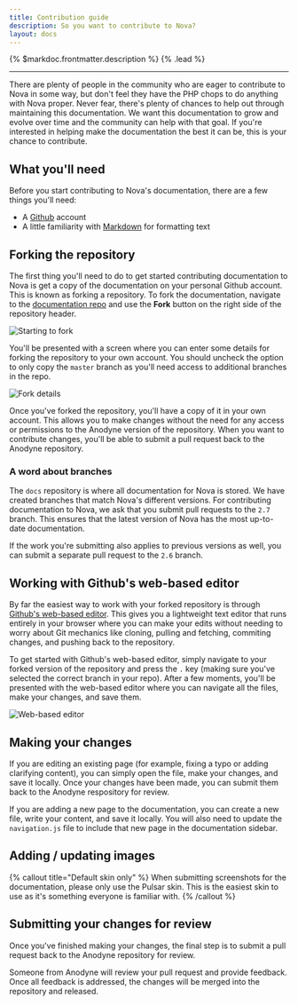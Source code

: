 ```yaml
---
title: Contribution guide
description: So you want to contribute to Nova?
layout: docs
---
```


{% $markdoc.frontmatter.description %} {% .lead %}

---

There are plenty of people in the community who are eager to contribute to Nova in some way, but don't feel they have the PHP chops to do anything with Nova proper. Never fear, there's plenty of chances to help out through maintaining this documentation. We want this documentation to grow and evolve over time and the community can help with that goal. If you're interested in helping make the documentation the best it can be, this is your chance to contribute.

## What you'll need

Before you start contributing to Nova's documentation, there are a few things you'll need:

- A [Github](https://github.com) account
- A little familiarity with [Markdown](https://www.markdownguide.org/) for formatting text

## Forking the repository

The first thing you'll need to do to get started contributing documentation to Nova is get a copy of the documentation on your personal Github account. This is known as forking a repository. To fork the documentation, navigate to the [documentation repo](https://github.com/anodyne/docs) and use the **Fork** button on the right side of the repository header.

![Starting to fork](/images/docs/2.7/contribution-guide/fork-start.png)

You'll be presented with a screen where you can enter some details for forking the repository to your own account. You should uncheck the option to only copy the `master` branch as you'll need access to additional branches in the repo.

![Fork details](/images/docs/2.7/contribution-guide/fork-screen.png)

Once you've forked the repository, you'll have a copy of it in your own account. This allows you to make changes without the need for any access or permissions to the Anodyne version of the repository. When you want to contribute changes, you'll be able to submit a pull request back to the Anodyne repository.

### A word about branches

The `docs` repository is where all documentation for Nova is stored. We have created branches that match Nova's different versions. For contributing documentation to Nova, we ask that you submit pull requests to the `2.7` branch. This ensures that the latest version of Nova has the most up-to-date documentation.

If the work you're submitting also applies to previous versions as well, you can submit a separate pull request to the `2.6` branch.

## Working with Github's web-based editor

By far the easiest way to work with your forked repository is through [Github's web-based editor](https://docs.github.com/en/codespaces/the-githubdev-web-based-editor). This gives you a lightweight text editor that runs entirely in your browser where you can make your edits without needing to worry about Git mechanics like cloning, pulling and fetching, commiting changes, and pushing back to the repository.

To get started with Github's web-based editor, simply navigate to your forked version of the repository and press the `.` key (making sure you've selected the correct branch in your repo). After a few moments, you'll be presented with the web-based editor where you can navigate all the files, make your changes, and save them.

![Web-based editor](/images/docs/2.7/contribution-guide/web-based-editor.png)

## Making your changes

If you are editing an existing page (for example, fixing a typo or adding clarifying content), you can simply open the file, make your changes, and save it locally. Once your changes have been made, you can submit them back to the Anodyne respository for review.

If you are adding a new page to the documentation, you can create a new file, write your content, and save it locally. You will also need to update the `navigation.js` file to include that new page in the documentation sidebar.

## Adding / updating images

{% callout title="Default skin only" %}
When submitting screenshots for the documentation, please only use the Pulsar skin. This is the easiest skin to use as it's something everyone is familiar with.
{% /callout %}

## Submitting your changes for review

Once you've finished making your changes, the final step is to submit a pull request back to the Anodyne repository for review.

Someone from Anodyne will review your pull request and provide feedback. Once all feedback is addressed, the changes will be merged into the repository and released.
